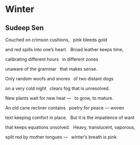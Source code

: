 # Winter
## Sudeep Sen
Couched on crimson cushions,
 pink bleeds gold

and red spills into one’s heart.
 Broad leather keeps time,

calibrating different hours
 in different zones

unaware of the grammar
 that makes sense.

Only random woofs and snores
 of two distant dogs

on a very cold night
 clears fog that is unresolved.

New plants wait for new heat —
 to grow, to mature.

An old cane recliner contains
 poetry for peace — woven

text keeping comfort in place.
 But it is the impatience of want

that keeps equations unsolved.
 Heavy, translucent, vaporous,

split red by mother tongues —
 winter’s breath is pink.